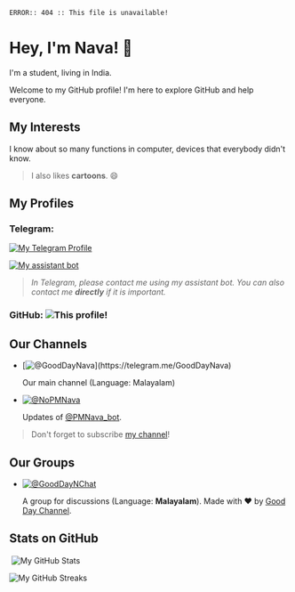 ```
ERROR:: 404 :: This file is unavailable!
```
# Hey, I'm Nava! 👋

I'm a student, living in India.

Welcome to my GitHub profile! I'm here to explore GitHub and help everyone.

## My Interests

I know about so many functions in computer, devices that everybody didn't know.

> I also likes **cartoons**. 😄

## My Profiles

### Telegram:

[![My Telegram Profile](https://img.shields.io/badge/My_profile:-@NavaneethRenjith-blue?style=for-the-badge&logo=telegram&logoColor=white)](https://telegram.me/NavaneethRenjith)

[![My assistant bot](https://img.shields.io/badge/My_assistant_bot:-@PMNava__bot-blue?style=for-the-badge&logo=telegram)](https://telegram.me/PMNava_bot)

> _In Telegram, please contact me using my assistant bot. You can also contact me **directly** if it is important._

### GitHub: ![This profile!](https://img.shields.io/badge/(This_profile!)-blue?logo=github)

## Our Channels

* [![@GoodDayNava](https://img.shields.io/badge/Good_Day_Channel_(By_Nava)-@GoodDayNava-brown?style=for-the-badge&logo=telegram)](https://telegram.me/GoodDayNava)

  Our main channel (Language: Malayalam)

* [![@NoPMNava](https://img.shields.io/badge/Navaneeth's_Assistant_Updates-@NoPMNava-blue?style=for-the-badge&logo=telegram)](https://telegram.me/NoPMNava)

  Updates of [@PMNava_bot](https://telegram.me/PMNava_bot).

> Don't forget to subscribe [my channel](https://telegram.me/GoodDayNava)!

## Our Groups

* [![@GoodDayNChat](https://img.shields.io/badge/Good_Day_Channel's_Chat-@GoodDayNChat-brown?logo=telegram)](https://telegram.me/GoodDayNChat)

  A group for discussions (Language: **Malayalam**). 
  Made with ❤️ by [Good Day Channel](https://telegram.me/GoodDayNava).

## Stats on GitHub

<p>&nbsp;<img align="center" src="https://github-readme-stats.vercel.app/api?username=NavaneethRenjith8282&show_icons=true&locale=en&count_private=true&theme=radical" alt="My GitHub Stats" /></p>

<p><img align="center" src="https://github-readme-streak-stats.herokuapp.com/?user=NavaneethRenjith8282&theme=radical&ring=DD0B0B" alt="My GitHub Streaks" /></p>

<!---
NavaneethRenjith8282/NavaneethRenjith8282 is a ✨ special ✨ repository because its `README.md` (this file) appears on your GitHub profile.
You can click the Preview link to take a look at your changes.
--->
